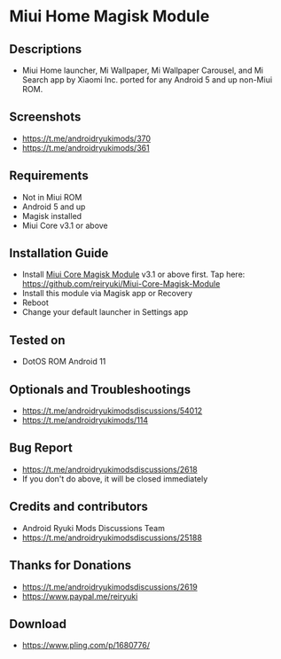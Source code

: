 # Miui Home Magisk Module

## Descriptions
- Miui Home launcher, Mi Wallpaper, Mi Wallpaper Carousel, and Mi Search app by Xiaomi Inc. ported for any Android 5 and up non-Miui ROM.

## Screenshots
- https://t.me/androidryukimods/370
- https://t.me/androidryukimods/361

## Requirements
- Not in Miui ROM
- Android 5 and up
- Magisk installed
- Miui Core v3.1 or above

## Installation Guide
- Install [Miui Core Magisk Module](https://github.com/reiryuki/Miui-Core-Magisk-Module) v3.1 or above first. Tap here: https://github.com/reiryuki/Miui-Core-Magisk-Module
- Install this module via Magisk app or Recovery
- Reboot
- Change your default launcher in Settings app

## Tested on
- DotOS ROM Android 11

## Optionals and Troubleshootings
- https://t.me/androidryukimodsdiscussions/54012
- https://t.me/androidryukimods/114

## Bug Report
- https://t.me/androidryukimodsdiscussions/2618
- If you don't do above, it will be closed immediately

## Credits and contributors
- Android Ryuki Mods Discussions Team
- https://t.me/androidryukimodsdiscussions/25188

## Thanks for Donations
- https://t.me/androidryukimodsdiscussions/2619
- https://www.paypal.me/reiryuki

## Download
- https://www.pling.com/p/1680776/
